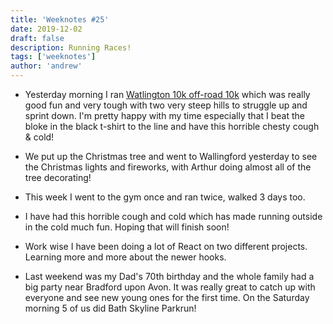 ```yaml
---
title: 'Weeknotes #25'
date: 2019-12-02
draft: false
description: Running Races!
tags: ['weeknotes']
author: 'andrew'
---
```


-   Yesterday morning I ran [Watlington 10k off-road 10k](https://www.strava.com/activities/2903761828) which was really good fun and very tough with two very steep hills to struggle up and sprint down. I'm pretty happy with my time especially that I beat the bloke in the black t-shirt to the line and have this horrible chesty cough &amp; cold!

-   We put up the Christmas tree and went to Wallingford yesterday to see the Christmas lights and fireworks, with Arthur doing almost all of the tree decorating!

-   This week I went to the gym once and ran twice, walked 3 days too.

-   I have had this horrible cough and cold which has made running outside in the cold much fun. Hoping that will finish soon!

-   Work wise I have been doing a lot of React on two different projects. Learning more and more about the newer hooks.

-   Last weekend was my Dad's 70th birthday and the whole family had a big party near Bradford upon Avon. It was really great to catch up with everyone and see new young ones for the first time. On the Saturday morning 5 of us did Bath Skyline Parkrun!
